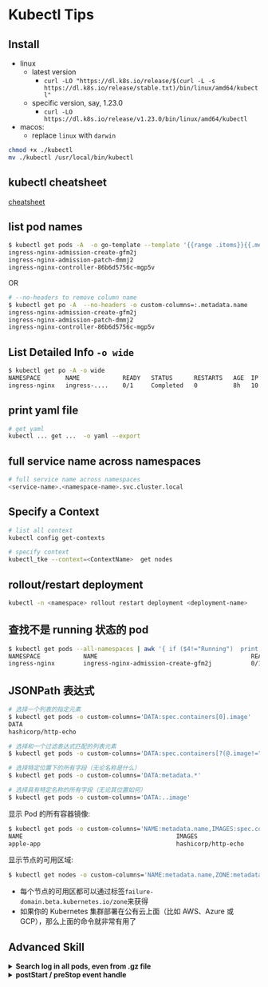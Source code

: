 
# Kubectl Tips

## Install

- linux
    - latest version
        - `curl -LO "https://dl.k8s.io/release/$(curl -L -s https://dl.k8s.io/release/stable.txt)/bin/linux/amd64/kubectl"`
    - specific version, say, 1.23.0
        - `curl -LO https://dl.k8s.io/release/v1.23.0/bin/linux/amd64/kubectl` 
- macos:
    - replace `linux` with `darwin` 


```bash
chmod +x ./kubectl
mv ./kubectl /usr/local/bin/kubectl
```

## kubectl cheatsheet

[cheatsheet](https://kubernetes.io/docs/reference/kubectl/cheatsheet/)


## list pod names

```bash
$ kubectl get pods -A  -o go-template --template '{{range .items}}{{.metadata.name}}{{"\n"}}{{end}}'
ingress-nginx-admission-create-gfm2j
ingress-nginx-admission-patch-dmmj2
ingress-nginx-controller-86b6d5756c-mgp5v
```

OR 

```bash
# --no-headers to remove column name
$ kubectl get po -A  --no-headers -o custom-columns=:.metadata.name
ingress-nginx-admission-create-gfm2j
ingress-nginx-admission-patch-dmmj2
ingress-nginx-controller-86b6d5756c-mgp5v
```


## List Detailed Info `-o wide` 

```bash
$ kubectl get po -A -o wide
NAMESPACE       NAME            READY   STATUS      RESTARTS   AGE  IP          NODE    NOMINATED NODE   READINESS GATES
ingress-nginx   ingress-....    0/1     Completed   0          8h   10.244.0.6  node1   <none>           <none>
```

## print yaml file

```bash
# get yaml 
kubectl ... get ...  -o yaml --export 
```

## full service name across namespaces

```bash
# full service name across namespaces
<service-name>.<namespace-name>.svc.cluster.local
```

## Specify a Context 

```bash
# list all context
kubectl config get-contexts

# specify context
kubectl_tke --context=<ContextName>  get nodes
```

## rollout/restart deployment

```bash
kubectl -n <namespace> rollout restart deployment <deployment-name>
```

## 查找不是 running 状态的 pod

```bash
$ kubectl get pods --all-namespaces | awk '{ if ($4!="Running")  print $0_ }'
NAMESPACE            NAME                                           READY   STATUS      RESTARTS   AGE
ingress-nginx        ingress-nginx-admission-create-gfm2j           0/1     Completed   0          9h
```

## JSONPath 表达式

```bash
# 选择一个列表的指定元素
$ kubectl get pods -o custom-columns='DATA:spec.containers[0].image'
DATA
hashicorp/http-echo

# 选择和一个过滤表达式匹配的列表元素
$ kubectl get pods -o custom-columns='DATA:spec.containers[?(@.image!="nginx")].image'

# 选择特定位置下的所有字段（无论名称是什么）
$ kubectl get pods -o custom-columns='DATA:metadata.*'

# 选择具有特定名称的所有字段（无论其位置如何）
$ kubectl get pods -o custom-columns='DATA:..image'
```

显示 Pod 的所有容器镜像:

```bash
$ kubectl get pods -o custom-columns='NAME:metadata.name,IMAGES:spec.containers[*].image'
NAME                                           IMAGES
apple-app                                      hashicorp/http-echo
```

显示节点的可用区域:

```bash
$ kubectl get nodes -o custom-columns='NAME:metadata.name,ZONE:metadata.labels.failure-domain\.beta\.kubernetes\.io/zone'
```

- 每个节点的可用区都可以通过标签`failure-domain.beta.kubernetes.io/zone`来获得
- 如果你的 Kubernetes 集群部署在公有云上面（比如 AWS、Azure 或 GCP），那么上面的命令就非常有用了



## Advanced Skill

<details>
<summary>
<b>Search log in all pods, even from .gz file</b>
</summary>


```bash
NAMESPACE="your-namespace"
SELECTOR="k8s-app=xxxxxxx"
TEXT="GET /callback"

yesterday=`python -c 'import datetime;import time; print datetime.datetime.utcfromtimestamp( time.time() - 3600*24*0 ).strftime("%Y%m%d")'`
tdbyesterday=`python -c 'import datetime;import time; print datetime.datetime.utcfromtimestamp( time.time() - 3600*24*1 ).strftime("%Y%m%d")'`


if [ "$1" != ""  ]
then
    TEXT=$1
fi

for pod in `kubectl -n $NAMESPACE get po --no-headers --selector=$SELECTOR  -o custom-columns='NAME:metadata.name'`
do
    echo -------------- seaching $pod
    # archived gz file by logrotate
    echo "\t" , app.log-$yesterday.gz
    kubectl -n $NAMESPACE exec -it $pod -- gunzip -k -c logs/app.log-$yesterday.gz   | grep "$TEXT"
    echo "\t" , app.log-$tdbyesterday.gz
    kubectl -n $NAMESPACE exec -it $pod -- gunzip -k -c logs/app.log-$tdbyesterday.gz   | grep "$TEXT"
    echo "\t" , app.log
    kubectl -n $NAMESPACE exec -it $pod -- cat logs/app.log   | grep "$TEXT"
done
```

</details>


<details>
<summary>
<b>postStart / preStop event handle</b>
</summary>

[Define postStart and preStop handlers](https://kubernetes.io/docs/tasks/configure-pod-container/attach-handler-lifecycle-event/#define-poststart-and-prestop-handlers)

on TKE, add it on deployment yaml, following the `image` property.

example: when this pod restart , before it really ready,  make 1 another service/pod relanuch.

```yaml
        lifecycle:
          postStart:
            exec:
              command: ["/bin/sh", "-c", "_NS=co-hse-dev && _APP=co-hse-app  && replinum=`kubectl -n $_NS get deploy $_APP -o=jsonpath='{.status.replicas}'` && kubectl -n $_NS  scale  deployments/$_APP --replicas=$(($replinum-1)) && kubectl -n $_NS  scale  deployments/$_APP --replicas=$replinum"]
```

</details>



